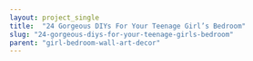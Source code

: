 ```yaml
---
layout: project_single
title:  "24 Gorgeous DIYs For Your Teenage Girl’s Bedroom"
slug: "24-gorgeous-diys-for-your-teenage-girls-bedroom"
parent: "girl-bedroom-wall-art-decor"
---
```

 